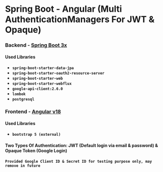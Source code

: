 # Spring Boot - Angular (Multi AuthenticationManagers For JWT & Opaque)

### Backend - [Spring Boot 3x](https://spring.io/projects/spring-boot)
#### Used Libraries
* **`spring-boot-starter-data-jpa`**
* **`spring-boot-starter-oauth2-resource-server`**
* **`spring-boot-starter-web`**
* **`spring-boot-starter-webflux`**
* **`google-api-client:2.6.0`**
* **`lombok`**
* **`postgresql`**


### Frontend - [Angular v18](https://angular.dev/)
#### Used Libraries
* **`bootstrap 5 (external)`**

#### **Two Types Of Authentication: JWT (Default login via email & password) & Opaque Token (Google Login)**

#### **` Provided Google Client ID & Secret ID for testing purpose only, may remove in future `**